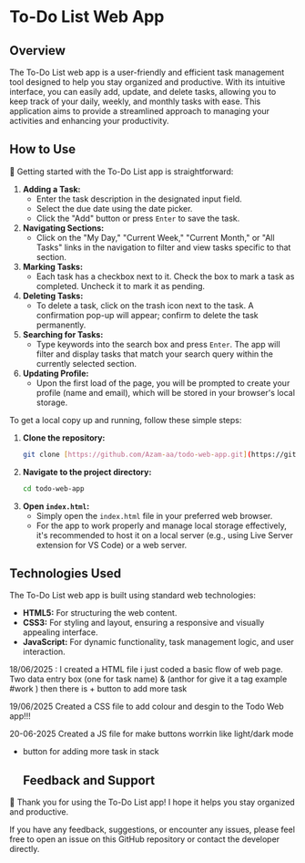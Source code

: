 # To-Do List Web App

## Overview

The To-Do List web app is a user-friendly and efficient task management tool designed to help you stay organized and productive. With its intuitive interface, you can easily add, update, and delete tasks, allowing you to keep track of your daily, weekly, and monthly tasks with ease. This application aims to provide a streamlined approach to managing your activities and enhancing your productivity.

## How to Use

📖 Getting started with the To-Do List app is straightforward:

1.  **Adding a Task:**
    * Enter the task description in the designated input field.
    * Select the due date using the date picker.
    * Click the "Add" button or press `Enter` to save the task.
2.  **Navigating Sections:**
    * Click on the "My Day," "Current Week," "Current Month," or "All Tasks" links in the navigation to filter and view tasks specific to that section.
3.  **Marking Tasks:**
    * Each task has a checkbox next to it. Check the box to mark a task as completed. Uncheck it to mark it as pending.
4.  **Deleting Tasks:**
    * To delete a task, click on the trash icon next to the task. A confirmation pop-up will appear; confirm to delete the task permanently.
5.  **Searching for Tasks:**
    * Type keywords into the search box and press `Enter`. The app will filter and display tasks that match your search query within the currently selected section.
6.  **Updating Profile:**
    * Upon the first load of the page, you will be prompted to create your profile (name and email), which will be stored in your browser's local storage.

To get a local copy up and running, follow these simple steps:

1.  **Clone the repository:**
    ```bash
    git clone [https://github.com/Azam-aa/todo-web-app.git](https://github.com/Azam-aa/todo-web-app.git)
    ```
2.  **Navigate to the project directory:**
    ```bash
    cd todo-web-app
    ```
3.  **Open `index.html`:**
    * Simply open the `index.html` file in your preferred web browser.
    * For the app to work properly and manage local storage effectively, it's recommended to host it on a local server (e.g., using Live Server extension for VS Code) or a web server.

## Technologies Used

The To-Do List web app is built using standard web technologies:

* **HTML5:** For structuring the web content.
* **CSS3:** For styling and layout, ensuring a responsive and visually appealing interface.
* **JavaScript:** For dynamic functionality, task management logic, and user interaction.


18/06/2025 :
I created a HTML file i just coded a basic flow of web page.
Two data entry box (one for task name) & (anthor for give it a tag example #work )
then there is + button to add more task


19/06/2025
Created a CSS file to add colour and desgin to the Todo Web app!!!


20-06-2025
Created a JS file for make buttons worrkin like light/dark mode 
+ button for adding more task in stack

  ## Feedback and Support

💌 Thank you for using the To-Do List app! I hope it helps you stay organized and productive.

If you have any feedback, suggestions, or encounter any issues, please feel free to open an issue on this GitHub repository or contact the developer directly.

